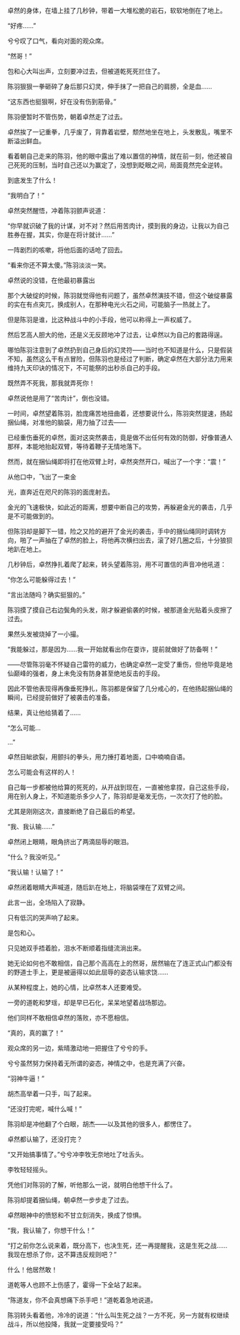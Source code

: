 卓然的身体，在墙上挂了几秒钟，带着一大堆松脆的岩石，软软地倒在了地上。

“好疼……”

兮兮叹了口气，看向对面的观众席。

“然哥！”

包和心大叫出声，立刻要冲过去，但被道乾死死拦住了。

陈羽狠狠一拳砸碎了身后那只幻灵，伸手抹了一把自己的肩膀，全是血……

“这东西也挺狠啊，好在没有伤到筋骨。”

陈羽便暂时不管伤势，朝着卓然走了过去。

卓然挨了一记重拳，几乎废了，背靠着岩壁，颓然地坐在地上，头发散乱，嘴里不断溢出鲜血。

看着朝自己走来的陈羽，他的眼中露出了难以置信的神情，就在前一刻，他还被自己死死的压制，当时自己还以为赢定了，没想到眨眼之间，局面竟然完全逆转。

到底发生了什么！

“我明白了！”

卓然突然醒悟，冲着陈羽颤声说道：

“你早就识破了我的计谋，对不对？然后用苦肉计，摸到我的身边，让我以为自己胜券在握，其实，你是在将计就计……”

一阵剧烈的咳嗽，将他后面的话呛了回去。

“看来你还不算太傻。”陈羽淡淡一笑。

卓然说的没错，在他最初暴露出

那个大破绽的时候，陈羽就觉得他有问题了，虽然卓然演技不错，但这个破绽暴露的实在有点突兀，换成别人，在那种电光火石之间，可能脑子一热就上了。

但是陈羽是谁，比这种战斗中的小手段，他可以称得上一声权威了。

然后艺高人胆大的他，还是义无反顾地冲了过去，让卓然以为自己的套路得逞。

哪怕陈羽注意到了卓然扔到自己身后的幻灵符——当时也不知道是什么，只是假装不知，虽然这么干有点冒险，但陈羽也是经过了判断，确定卓然在大部分法力用来维持九天印诀的情况下，不可能祭的出秒杀自己的手段。

既然弄不死我，那我就弄死你！

卓然说他是用了“苦肉计”，倒也没错。

一时间，卓然望着陈羽，脸庞痛苦地扭曲着，还想要说什么，陈羽突然提速，扬起捆仙绳，对准他的脑袋，用力抽了过去——

已经重伤垂死的卓然，面对这突然袭击，竟是做不出任何有效的防御，好像普通人那样，本能地抬起双臂，等待着鞭子无情地落下。

然而，就在捆仙绳即将打在他双臂上时，卓然突然开口，喊出了一个字：“震！”

从他口中，飞出了一束金

光，直奔近在咫尺的陈羽的面庞射去。

金光的飞速极快，如此近的距离，想要中断自己的攻势，再躲避金光的袭击，几乎是不可能做到的。

但陈羽却是脚下一错，险之又险的避开了金光的袭击，手中的捆仙绳同时调转方向，啪了一声抽在了卓然的脸上，将他再次横扫出去，滚了好几圈之后，十分狼狈地趴在地上。

几秒钟后，卓然挣扎着爬了起来，转头望着陈羽，用不可置信的声音冲他吼道：

“你怎么可能躲得过去！”

“言出法随吗？确实挺狠的。”

陈羽摸了摸自己右边鬓角的头发，刚才躲避偷袭的时候，被那道金光贴着头皮擦了过去。

果然头发被烧掉了一小撮。

“我能躲过，那是因为……我一开始就看出你在耍诈，提前就做好了防备啊！”

——尽管陈羽毫不怀疑自己雷符的威力，也确定卓然一定受了重伤，但他毕竟是地仙巅峰的强者，身上未免没有防身甚至绝地反击的手段。

因此不管他表现得再像垂死挣扎，陈羽都是保留了几分戒心的，在他扬起捆仙绳的瞬间，已经提前做好了被袭击的准备。

结果，真让他给猜着了……

“怎么可能…

…”

卓然目眦欲裂，用颤抖的拳头，用力捶打着地面，口中喃喃自语。

怎么可能会有这样的人！

自己每一步都被他给算的死死的，从开战到现在，一直被他拿捏，自己这些手段，用在别人身上，不知道能杀多少人了，陈羽却是毫发无伤，一次次打了他的脸。

尤其是刚刚这次，直接断绝了自己最后的希望。

“我、我认输……”

卓然闭上眼睛，眼角挤出了两滴屈辱的眼泪。

“什么？我没听见。”

“我认输！认输了！”

卓然闭着眼睛大声喊道，随后趴在地上，将脑袋埋在了双臂之间。

此言一出，全场陷入了寂静。

只有低沉的哭声响了起来。

是包和心。

只见她双手捂着脸，泪水不断顺着指缝流淌出来。

她无论如何也不敢相信，自己那个高高在上的然哥，居然输在了连正式山门都没有的野道士手上，更是被逼得以如此屈辱的姿态认输求饶……

从某种程度上，她的心情，比卓然本人还要难受。

一旁的道乾和梦瑶，却是早已石化，呆呆地望着战场那边。

他们同样不敢相信卓然的落败，亦不愿相信。

“真的，真的赢了！”

观众席的另一边，紫晴激动地一把握住了兮兮的手。

兮兮虽然努力保持着无所谓的姿态，神情之中，也是充满了兴奋。

“羽神牛逼！”

胡杰高举着一只手，叫了起来。

“还没打完呢，喊什么喊！”

陈羽却是冲他翻了个白眼，胡杰——以及其他的很多人，都愣住了。

卓然都认输了，还没打完？

“又开始搞事情了。”兮兮冲李牧无奈地吐了吐舌头。

李牧轻轻摇头。

凭他们对陈羽的了解，听他那么一说，就明白他想干什么了。

陈羽却提着捆仙绳，朝卓然一步步走了过去。

卓然眼神中的愤怒和不甘立刻消失，换成了惊惧。

“我，我认输了，你想干什么！”

“打之前你怎么说来着，既分高下，也决生死，还一再提醒我，这是生死之战……我现在想杀了你，这不算违反规则吧？”

什么！他居然敢！

道乾等人也顾不上伤感了，霍得一下全站了起来。

“陈道友，你不会真想痛下杀手吧！”道乾着急地说道。

陈羽转头看着他，冷冷的说道：“什么叫生死之战？一方不死，另一方就有权继续战斗，所以他投降，我就一定要接受吗？”
